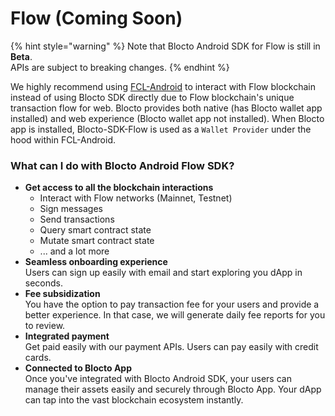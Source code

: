# Flow (Coming Soon)

{% hint style="warning" %}
Note that Blocto Android SDK for Flow is still in **Beta**.\
APIs are subject to breaking changes.
{% endhint %}

We highly recommend using [FCL-Android](https://github.com/portto/fcl-android) to interact with Flow blockchain instead of using Blocto SDK directly due to Flow blockchain's unique transaction flow for web. Blocto provides both native  (has Blocto wallet app installed) and web experience (Blocto wallet app not installed). When Blocto app is installed, Blocto-SDK-Flow is used as a `Wallet Provider` under the hood within FCL-Android.

### What can I do with Blocto Android Flow SDK?

* **Get access to all the blockchain interactions**
  * Interact with Flow networks (Mainnet, Testnet)
  * Sign messages
  * Send transactions
  * Query smart contract state
  * Mutate smart contract state
  * ... and a lot more
* **Seamless onboarding experience**\
  Users can sign up easily with email and start exploring you dApp in seconds.
* **Fee subsidization**\
  You have the option to pay transaction fee for your users and provide a better experience. In that case, we will generate daily fee reports for you to review.
* **Integrated payment**\
  Get paid easily with our payment APIs. Users can pay easily with credit cards.
* **Connected to Blocto App**\
  Once you've integrated with Blocto Android SDK, your users can manage their assets easily and securely through Blocto App. Your dApp can tap into the vast blockchain ecosystem instantly.
